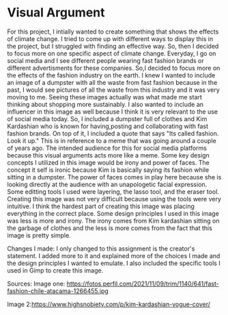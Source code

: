 # Visual Argument

For this project, I intially wanted to create something that shows the effects of climate change. I tried to come up with different ways to display this in the project, but I struggled with finding an effective way. So, then I decided to focus more on one specific aspect of climate change. Everyday, I go on social media and I see different people wearing fast fashion brands or different advertisments for these companies. So,I decided to focus more on the effects of the fashion industry on the earth. I knew I wanted to include an image of a dumpster with all the waste from fast fashion because in the past, I would see pictures of all the waste from this industry and it was very moving to me. Seeing these images actually was what made me start thinking about shopping more sustainably. I also wanted to include an influencer in this image as well because I think it is very relevant to the use of social media today. So, I included a dumpster full of clothes and Kim Kardashian who is known for having,posting and collaborating with fast fashion brands. On top of it, I included a quote that says "Its called fashion. Look it up." This is in reference to a meme that was going around a couple of years ago. The intended audience for this for social media platforms because this visual arguments acts more like a meme. Some key design concepts I utilized in this image would be irony and power of faces. The concept it self is ironic because Kim is basically saying its fashion while sitting in a dumpster. The power of faces comes in play here because she is looking directly at the audience with an unapologetic facial expression. Some editting tools I used were layering, the lasso tool, and the eraser tool. Creating this image was not very difficult because using the tools were very intuitive. I think the hardest part of creating this image was placing everything in the correct place. Some design principles I used in this image was less is more and irony. The irony comes from Kim kardashian sitting on the garbage of clothes and the less is more comes from the fact that this image is pretty simple.

Changes I made: I only changed to this assignment is the creator's statement. I added more to it and explained more of the choices I made and the design principles I wanted to emulate. I also included the specific tools I used in Gimp to create this image. 

Sources:
Image one: https://fotos.perfil.com/2021/11/09/trim/1140/641/fast-fashion-chile-atacama-1266455.jpg

Image 2:https://www.highsnobiety.com/p/kim-kardashian-vogue-cover/
